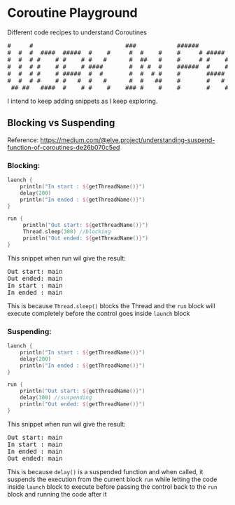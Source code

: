 # Coroutine Playground
Different code recipes to understand Coroutines

<pre>
#     #                         ###           ######                                                   
#  #  #  ####  #####  #    #     #  #    #    #     # #####   ####   ####  #####  ######  ####   ####  
#  #  # #    # #    # #   #      #  ##   #    #     # #    # #    # #    # #    # #      #      #      
#  #  # #    # #    # ####       #  # #  #    ######  #    # #    # #      #    # #####   ####   ####  
#  #  # #    # #####  #  #       #  #  # #    #       #####  #    # #  ### #####  #           #      # 
#  #  # #    # #   #  #   #      #  #   ##    #       #   #  #    # #    # #   #  #      #    # #    # 
 ## ##   ####  #    # #    #    ### #    #    #       #    #  ####   ####  #    # ######  ####   #### 
</pre>

I intend to keep adding snippets as I keep exploring.


## Blocking vs Suspending
Reference: https://medium.com/@elye.project/understanding-suspend-function-of-coroutines-de26b070c5ed

### Blocking:

```kotlin
launch {
    println("In start : ${getThreadName()}")
    delay(200)
    println("In ended : ${getThreadName()}")
}

run {
     println("Out start: ${getThreadName()}")
     Thread.sleep(300) //blocking
     println("Out ended: ${getThreadName()}")
}
```

This snippet when run wil give the result:

<pre>
Out start: main
Out ended: main
In start : main
In ended : main
</pre>
 
This is because `Thread.sleep()` blocks the Thread and the `run` block will execute completely before the control goes inside `launch` block

### Suspending:

```kotlin
launch {
    println("In start : ${getThreadName()}")
    delay(200)
    println("In ended : ${getThreadName()}")
}

run {
    println("Out start: ${getThreadName()}")
    delay(300) //suspending
    println("Out ended: ${getThreadName()}")
}
```

This snippet when run wil give the result:

<pre>
Out start: main
In start : main
In ended : main
Out ended: main
</pre>
 
This is because `delay()` is a suspended function and when called, it suspends the execution from the current block `run` while letting the code inside `launch` block to execute before passing the control back to the `run` block and running the code after it  

